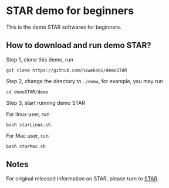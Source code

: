 # STAR demo for beginners

This is the demo STAR softwares for beginners.

## How to download and run demo STAR?

Step 1, clone this demo, run

```git clone https://github.com/niwakoki/demoSTAR```

Step 2, change the directory to `./demo`, for example, you may run

```cd demoSTAR/demo```

Step 3, start running demo STAR

For linux user, run

```bash starLinux.sh```

For Mac user, run

```bash starMac.sh```

## Notes

For original released information on STAR, please turn to [STAR](https://github.com/alexdobin/STAR).
